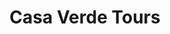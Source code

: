 ---
title: "Casa Verde Tours"
url: /san-pedro-la-laguna/casa-verde-tours/
shop: agencia de viajes
---